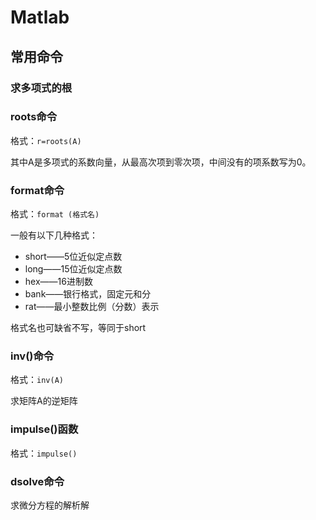 # Matlab

## 常用命令

### 求多项式的根

### roots命令

格式：`r=roots(A)`

其中A是多项式的系数向量，从最高次项到零次项，中间没有的项系数写为0。

### format命令

格式：`format (格式名)`

一般有以下几种格式：

- short——5位近似定点数
- long——15位近似定点数
- hex——16进制数
- bank——银行格式，固定元和分
- rat——最小整数比例（分数）表示

格式名也可缺省不写，等同于short

### inv()命令

格式：`inv(A)`

求矩阵A的逆矩阵

### impulse()函数

格式：`impulse()`



### dsolve命令

求微分方程的解析解

